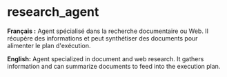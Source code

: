 # research_agent

**Français :** Agent spécialisé dans la recherche documentaire ou Web. Il récupère des informations et peut synthétiser des documents pour alimenter le plan d'exécution.

**English:** Agent specialized in document and web research. It gathers information and can summarize documents to feed into the execution plan.
